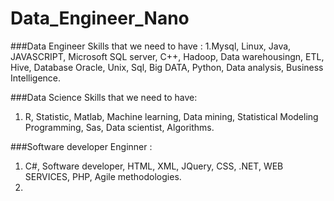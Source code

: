 # Data_Engineer_Nano



###Data Engineer Skills that we need to have : 
1.Mysql, Linux, Java, JAVASCRIPT, Microsoft SQL server, C++, Hadoop, Data warehousingn, ETL, Hive, Database Oracle, Unix, Sql, Big DATA, Python, Data analysis, Business Intelligence.

###Data Science Skills that we need to have:
1. R, Statistic, Matlab, Machine learning, Data mining, Statistical Modeling Programming, Sas, Data scientist, Algorithms.

###Software developer Enginner : 
1. C#, Software developer, HTML, XML, JQuery, CSS, .NET, WEB SERVICES, PHP, Agile methodologies.
2. 
